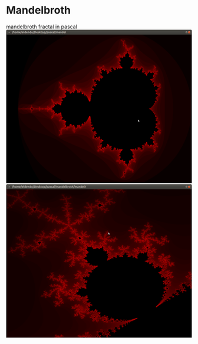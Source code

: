# Mandelbroth
mandelbroth fractal in pascal
![screenshot](./mandel.png)
![screenshot](./mandel1.png)
